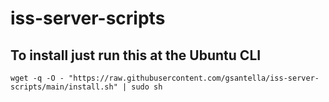 # iss-server-scripts

## To install just run this at the Ubuntu CLI
`wget -q -O - "https://raw.githubusercontent.com/gsantella/iss-server-scripts/main/install.sh" | sudo sh`
